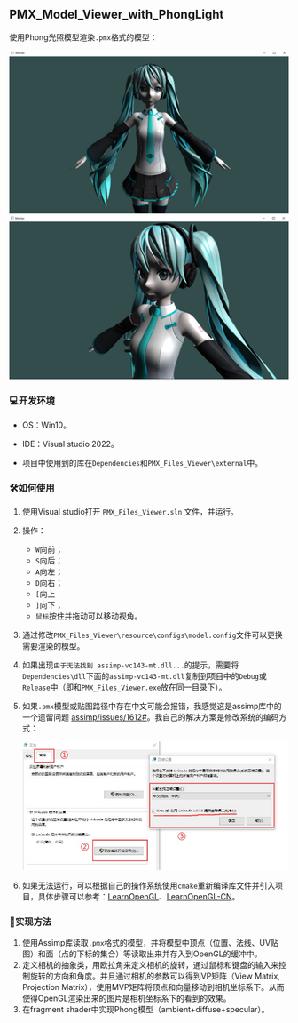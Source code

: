 ## PMX_Model_Viewer_with_PhongLight

使用Phong光照模型渲染`.pmx`格式的模型：

<img src="./images/Figure1.jpg" alt="Figure2" style="zoom: 50%;" />

<img src="./images/Figure2.jpg" alt="Figure2" style="zoom:50%;" />

### :computer:开发环境

- OS：Win10。

- IDE：Visual studio 2022。
- 项目中使用到的库在`Dependencies`和`PMX_Files_Viewer\external`中。

### :hammer_and_wrench:如何使用

1. 使用Visual studio打开 `PMX_Files_Viewer.sln` 文件，并运行。

2. 操作：

   - `W`向前；
   - `S`向后；
   - `A`向左；
   - `D`向右；
   - `[`向上
   - `]`向下；
   - `鼠标`按住并拖动可以移动视角。

2. 通过修改`PMX_Files_Viewer\resource\configs\model.config`文件可以更换需要渲染的模型。

3. 如果出现`由于无法找到 assimp-vc143-mt.dll...`的提示，需要将`Dependencies\dll`下面的`assimp-vc143-mt.dll`复制到项目中的`Debug`或`Release`中（即和`PMX_Files_Viewer.exe`放在同一目录下）。

4. 如果`.pmx`模型或贴图路径中存在中文可能会报错，我感觉这是assimp库中的一个遗留问题 [assimp/issues/1612#](https://github.com/assimp/assimp/issues/1612#)。我自己的解决方案是修改系统的编码方式：

   ![Figure3](./images/Figure3.jpg)

5. 如果无法运行，可以根据自己的操作系统使用`cmake`重新编译库文件并引入项目，具体步骤可以参考：[LearnOpenGL](https://learnopengl.com/Getting-started/Creating-a-window)、[LearnOpenGL-CN](https://learnopengl-cn.github.io/01%20Getting%20started/02%20Creating%20a%20window/)。

### :key:实现方法

1. 使用Assimp库读取`.pmx`格式的模型，并将模型中顶点（位置、法线、UV贴图）和面（点的下标的集合）等读取出来并存入到OpenGL的缓冲中。
2. 定义相机的抽象类，用欧拉角来定义相机的旋转，通过鼠标和键盘的输入来控制旋转的方向和角度。并且通过相机的参数可以得到VP矩阵（View Matrix, Projection Matrix），使用MVP矩阵将顶点和向量移动到相机坐标系下。从而使得OpenGL渲染出来的图片是相机坐标系下的看到的效果。
3. 在fragment shader中实现Phong模型（ambient+diffuse+specular）。
